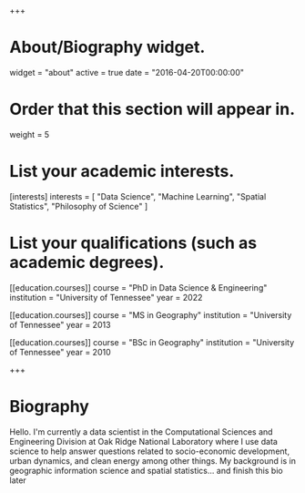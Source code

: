 +++
# About/Biography widget.
widget = "about"
active = true
date = "2016-04-20T00:00:00"

# Order that this section will appear in.
weight = 5

# List your academic interests.
[interests]
  interests = [
    "Data Science",
    "Machine Learning",
    "Spatial Statistics",
    "Philosophy of Science"
  ]

# List your qualifications (such as academic degrees).
[[education.courses]]
  course = "PhD in Data Science & Engineering"
  institution = "University of Tennessee"
  year = 2022

[[education.courses]]
  course = "MS in Geography"
  institution = "University of Tennessee"
  year = 2013

[[education.courses]]
  course = "BSc in Geography"
  institution = "University of Tennessee"
  year = 2010
 
+++

# Biography

Hello. I'm currently a data scientist in the Computational Sciences and Engineering Division at Oak Ridge National Laboratory where I use data science to help answer questions related to socio-economic development, urban dynamics, and clean energy among other things. My background is in geographic information science and spatial statistics... and finish this bio later
